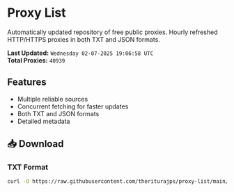 # Proxy List

Automatically updated repository of free public proxies. Hourly refreshed HTTP/HTTPS proxies in both TXT and JSON formats.

**Last Updated:** `Wednesday 02-07-2025 19:06:58 UTC`  
**Total Proxies:** `40939`

## Features
- Multiple reliable sources
- Concurrent fetching for faster updates
- Both TXT and JSON formats
- Detailed metadata

## 📥 Download

### TXT Format
```bash
curl -O https://raw.githubusercontent.com/theriturajps/proxy-list/main/proxies.txt